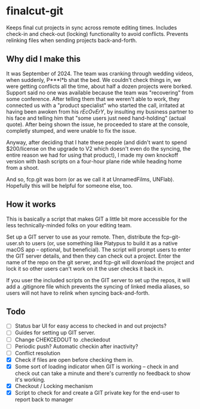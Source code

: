 # finalcut-git
Keeps final cut projects in sync across remote editing times.  Includes check-in and check-out (locking) functionality to avoid conflicts.
Prevents relinking files when sending projects back-and-forth.

## Why did I make this
It was September of 2024.  The team was cranking through wedding videos, when suddenly, P\*\*\*l\*b shat the bed.  We couldn't check things in, we were getting conflicts all the time, about half a dozen projects were borked.  Support said no one was available because the team was "recovering" from some conference.  After telling them that we weren't able to work, they connected us with a "product specialist" who started the call, irritated at having been awoken from his *rEcOvErY*, by insulting my business partner to his face and telling him that "some users just need hand-holding" (actual quote).  After being shown the issue, he proceeded to stare at the console, completly stumped, and were unable to fix the issue.

Anyway, after deciding that I hate these people (and didn't want to spend $200/license on the upgrade to V2 which doesn't even do the syncing, the entire reason we had for using that product), I made my own knockoff version with bash scripts on a four-hour plane ride while heading home from a shoot.

And so, fcp.git was born (or as we call it at UnnamedFilms, UNFlab).  Hopefully this will be helpful for someone else, too.

## How it works
This is basically a script that makes GIT a little bit more accessible for the less technically-minded folks on your editing team.

Set up a GIT server to use as your remote.  Then, distribute the fcp-git-user.sh to users (or, use something like Platypus to build it as a native macOS app – optional, but beneficial).  The script will prompt users to enter the GIT server details, and then they can check out a project.  Enter the name of the repo on the git server, and fcp-git will download the project and lock it so other users can't work on it the user checks it back in.   

If you user the included scripts on the GIT server to set up the repos, it will add a .gitignore file which prevents the syncing of linked media aliases, so users will not have to relink when syncing back-and-forth.

## Todo
- [ ] Status bar UI for easy access to checked in and out projects?
- [ ] Guides for setting up GIT server.
- [ ] Change CHEKCEDOUT to .checkedout
- [ ] Periodic push?  Automatic checkin after inactivity?
- [ ] Conflict resolution
- [X] Check if files are open before checking them in.
- [X] Some sort of loading indicator when GIT is working – check in and check out can take a minute and there's currently no feedback to show it's working.
- [X] Checkout / Locking mechanism
- [X] Script to check for and create a GIT private key for the end-user to report back to manager